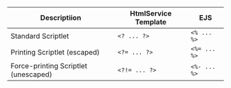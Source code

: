 | Descriptiion                         | HtmlService Template | EJS          |
| ------------------------------------ | -------------------- | ------------ |
| Standard Scriptlet                   | `<? ... ?>`          | `<% ... %>`  |
| Printing Scriptlet (escaped)         | `<?= ... ?>`         | `<%= ... %>` |
| Force-printing Scriptlet (unescaped) | `<?!= ... ?>`        | `<%- ... %>` |
